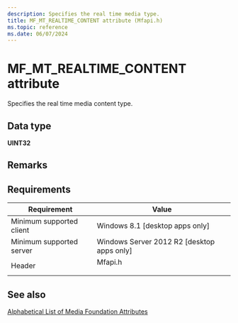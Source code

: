 ```yaml
---
description: Specifies the real time media type.
title: MF_MT_REALTIME_CONTENT attribute (Mfapi.h)
ms.topic: reference
ms.date: 06/07/2024
---
```


# MF\_MT\_REALTIME\_CONTENT attribute

Specifies the real time media content type.

## Data type

**UINT32**

## Remarks



## Requirements



| Requirement | Value |
|-------------------------------------|------------------------------------------------------------------------------------|
| Minimum supported client<br/> | Windows 8.1 \[desktop apps only\]<br/>                                       |
| Minimum supported server<br/> | Windows Server 2012 R2 \[desktop apps only\]<br/>                            |
| Header<br/>                   | <dl> <dt>Mfapi.h</dt> </dl> |



## See also

<dl> <dt>

[Alphabetical List of Media Foundation Attributes](alphabetical-list-of-media-foundation-attributes.md)
</dt> </dl>

 

 
